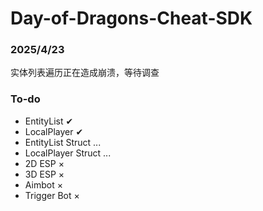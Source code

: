 # Day-of-Dragons-Cheat-SDK

### 2025/4/23

实体列表遍历正在造成崩溃，等待调查

### To-do
- EntityList ✔
- LocalPlayer ✔
- EntityList Struct ...
- LocalPlayer Struct ...
- 2D ESP ×
- 3D ESP ×
- Aimbot ×
- Trigger Bot ×
